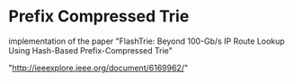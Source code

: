 # Prefix Compressed Trie

implementation of the paper "FlashTrie: Beyond 100-Gb/s IP Route Lookup Using Hash-Based Prefix-Compressed Trie"

"http://ieeexplore.ieee.org/document/6169962/"

